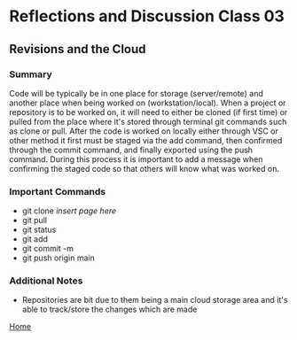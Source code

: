 # Reflections and Discussion Class 03

## Revisions and the Cloud

### Summary

Code will be typically be in one place for storage (server/remote) and another place when being worked on (workstation/local).  When a project or repository is to be worked on, it will need to either be cloned (if first time) or pulled from the place where it's stored through terminal git commands such as clone or pull.  After the code is worked on locally either through VSC or other method it first must be staged via the add command, then confirmed through the commit command, and finally exported using the push command.  During this process it is important to add a message when confirming the staged code so that others will know what was worked on.

### Important Commands

* git clone _insert page here_
* git pull
* git status
* git add
* git commit -m
* git push origin main

### Additional Notes

* Repositories are bit due to them being a main cloud storage area and it's able to track/store the changes which are made

[Home](https://jeremy-adamson.github.io/reading-notes/)

